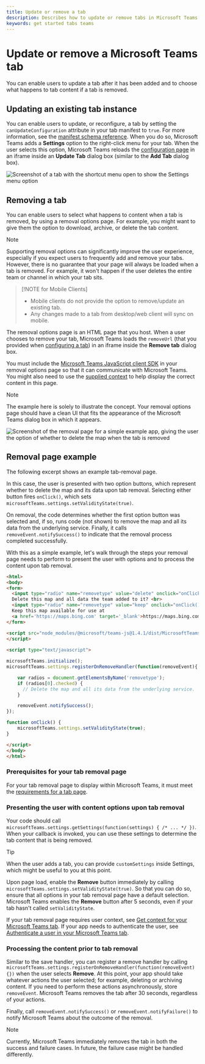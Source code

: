 ```yaml
---
title: Update or remove a tab
description: Describes how to update or remove tabs in Microsoft Teams
keywords: get started tabs teams
---
```


# Update or remove a Microsoft Teams tab

You can enable users to update a tab after it has been added and to choose what happens to tab content if a tab is removed.

## Updating an existing tab instance

You can enable users to update, or reconfigure, a tab by setting the `canUpdateConfiguration` attribute in your tab manifest to `true`. For more information, see the [manifest schema reference](~/resources/schema/manifest-schema.md). When you do so, Microsoft Teams adds a **Settings** option to the right-click menu for your tab. When the user selects this option, Microsoft Teams reloads the [configuration page](~/concepts/tabs/tabs-configuration.md) in an iframe inside an **Update Tab** dialog box (similar to the **Add Tab** dialog box).

![Screenshot of a tab with the shortcut menu open to show the Settings menu option](~/assets/images/tab_settings.png)

## Removing a tab

You can enable users to select what happens to content when a tab is removed, by using a removal options page. For example, you might want to give them the option to download, archive, or delete the tab content.

> [!NOTE]
> Supporting removal options can significantly improve the user experience, especially if you expect users to frequently add and remove your tabs. However, there is no guarantee that your page will always be loaded when a tab is removed. For example, it won't happen if the user deletes the entire team or channel in which your tab sits.

> [!NOTE for Mobile Clients]
>* Mobile clients do not provide the option to remove/update an existing tab.
>* Any changes made to a tab from desktop/web client will sync on mobile.

The removal options page is an HTML page that you host. When a user chooses to remove your tab, Microsoft Teams loads the `removeUrl` (that you provided when [configuring a tab](~/concepts/tabs/tabs-configuration.md)) in an iframe inside the **Remove tab** dialog box.

You must include the [Microsoft Teams JavaScript client SDK](/javascript/api/overview/msteams-client) in your removal options page so that it can communicate with Microsoft Teams. You might also need to use the [supplied context](~/concepts/tabs/tabs-context.md) to help display the correct content in this page.

> [!NOTE]
> The example here is solely to illustrate the concept. Your removal options page should have a clean UI that fits the appearance of the Microsoft Teams dialog box in which it appears.

![Screenshot of the removal page for a simple example app, giving the user the option of whether to delete the map when the tab is removed](~/assets/images/tab_removal.png)

## Removal page example

The following excerpt shows an example tab-removal page.

In this case, the user is presented with two option buttons, which represent whether to delete the map and its data upon tab removal. Selecting either button fires `onClick()`, which sets `microsoftTeams.settings.setValidityState(true)`.

On removal, the code determines whether the first option button was selected and, if so, runs code (not shown) to remove the map and all its data from the underlying service. Finally, it calls `removeEvent.notifySuccess()` to indicate that the removal process completed successfully.

With this as a simple example, let's walk through the steps your removal page needs to perform to present the user with options and to process the content upon tab removal.

```HTML
<html>
<body>
<form>
  <input type="radio" name="removetype" value="delete" onclick="onClick()">
  Delete this map and all data the team added to it? <br>
  <input type="radio" name="removetype" value="keep" onclick="onClick()">
  Keep this map available for use at 
  <a href='https://maps.bing.com' target='_blank'>https://maps.bing.com</a>
</form>

<script src="node_modules/@microsoft/teams-js@1.4.1/dist/MicrosoftTeams.min.js">
</script>
 
<script type="text/javascript">  

microsoftTeams.initialize();
microsoftTeams.settings.registerOnRemoveHandler(function(removeEvent){

    var radios = document.getElementsByName('removetype');
    if (radios[0].checked) {
      // Delete the map and all its data from the underlying service.
    }

    removeEvent.notifySuccess();
});

function onClick() {
    microsoftTeams.settings.setValidityState(true);
}

</script>
</body>
</html>
```

### Prerequisites for your tab removal page 

For your tab removal page to display within Microsoft Teams, it must meet the [requirements for a tab page](~/resources/general/requirements.md).

### Presenting the user with content options upon tab removal

Your code should call `microsoftTeams.settings.getSettings(function(settings) { /* ... */ })`. When your callback is invoked, you can use these settings to determine the tab content that is being removed.

> [!TIP]
> When the user adds a tab, you can provide `customSettings` inside Settings, which might be useful to you at this point.

Upon page load, enable the **Remove** button immediately by calling `microsoftTeams.settings.setValidityState(true)`. So that you can do so, ensure that all options in your tab removal page have a default selection. Microsoft Teams enables the **Remove** button after 5 seconds, even if your tab hasn't called `setValidityState`. 

If your tab removal page requires user context, see [Get context for your Microsoft Teams tab](~/concepts/tabs/tabs-context.md). If your app needs to authenticate the user, see [Authenticate a user in your Microsoft Teams tab](~/concepts/authentication/authentication.md).

### Processing the content prior to tab removal

Similar to the save handler, you can register a remove handler by calling `microsoftTeams.settings.registerOnRemoveHandler(function(removeEvent){})` when the user selects **Remove**. At this point, your app should take whatever actions the user selected; for example, deleting or archiving content. If you need to perform these actions asynchronously, store `removeEvent`. Microsoft Teams removes the tab after 30 seconds, regardless of your actions.

Finally, call `removeEvent.notifySuccess()` or `removeEvent.notifyFailure()` to notify Microsoft Teams about the outcome of the removal.

> [!NOTE]
> Currently, Microsoft Teams immediately removes the tab in both the success and failure cases. In future, the failure case might be handled differently.
